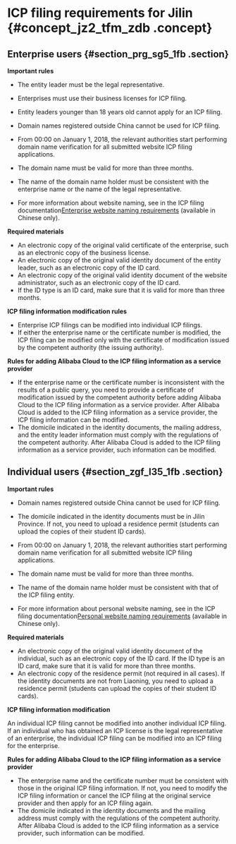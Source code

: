 # ICP filing requirements for Jilin {#concept_jz2_tfm_zdb .concept}

## Enterprise users {#section_prg_sg5_1fb .section}

 **Important rules** 

-   The entity leader must be the legal representative.
-   Enterprises must use their business licenses for ICP filing.
-   Entity leaders younger than 18 years old cannot apply for an ICP filing.
-   Domain names registered outside China cannot be used for ICP filing.
-   From 00:00 on January 1, 2018, the relevant authorities start performing domain name verification for all submitted website ICP filing applications.

-   The domain name must be valid for more than three months.
-   The name of the domain name holder must be consistent with the enterprise name or the name of the legal representative.
-   For more information about website naming, see in the ICP filing documentation[Enterprise website naming requirements](https://help.aliyun.com/knowledge_detail/36948.html#title-yw5-zl7-utv) \(available in Chinese only\).


 **Required materials** 

-   An electronic copy of the original valid certificate of the enterprise, such as an electronic copy of the business license.
-   An electronic copy of the original valid identity document of the entity leader, such as an electronic copy of the ID card.
-   An electronic copy of the original valid identity document of the website administrator, such as an electronic copy of the ID card.
-   If the ID type is an ID card, make sure that it is valid for more than three months.

 **ICP filing information modification rules** 

-   Enterprise ICP filings can be modified into individual ICP filings.
-   If either the enterprise name or the certificate number is modified, the ICP filing can be modified only with the certificate of modification issued by the competent authority \(the issuing authority\).

 **Rules for adding Alibaba Cloud to the ICP filing information as a service provider** 

-   If the enterprise name or the certificate number is inconsistent with the results of a public query, you need to provide a certificate of modification issued by the competent authority before adding Alibaba Cloud to the ICP filing information as a service provider. After Alibaba Cloud is added to the ICP filing information as a service provider, the ICP filing information can be modified.
-   The domicile indicated in the identity documents, the mailing address, and the entity leader information must comply with the regulations of the competent authority. After Alibaba Cloud is added to the ICP filing information as a service provider, such information can be modified.

## Individual users {#section_zgf_l35_1fb .section}

 **Important rules** 

-   Domain names registered outside China cannot be used for ICP filing.
-   The domicile indicated in the identity documents must be in Jilin Province. If not, you need to upload a residence permit \(students can upload the copies of their student ID cards\).
-   From 00:00 on January 1, 2018, the relevant authorities start performing domain name verification for all submitted website ICP filing applications.

-   The domain name must be valid for more than three months.
-   The name of the domain name holder must be consistent with that of the ICP filing entity.
-   For more information about personal website naming, see in the ICP filing documentation[Personal website naming requirements](https://help.aliyun.com/knowledge_detail/36948.html#title-lhm-b1g-ehx) \(available in Chinese only\).


 **Required materials** 

-   An electronic copy of the original valid identity document of the individual, such as an electronic copy of the ID card. If the ID type is an ID card, make sure that it is valid for more than three months.
-   An electronic copy of the residence permit \(not required in all cases\). If the identity documents are not from Liaoning, you need to upload a residence permit \(students can upload the copies of their student ID cards\).

 **ICP filing information modification** 

An individual ICP filing cannot be modified into another individual ICP filing. If an individual who has obtained an ICP license is the legal representative of an enterprise, the individual ICP filing can be modified into an ICP filing for the enterprise.

 **Rules for adding Alibaba Cloud to the ICP filing information as a service provider** 

-   The enterprise name and the certificate number must be consistent with those in the original ICP filing information. If not, you need to modify the ICP filing information or cancel the ICP filing at the original service provider and then apply for an ICP filing again.
-   The domicile indicated in the identity documents and the mailing address must comply with the regulations of the competent authority. After Alibaba Cloud is added to the ICP filing information as a service provider, such information can be modified.

